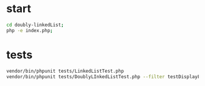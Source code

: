 # start
```bash
cd doubly-linkedList;
php -e index.php;
```

# tests
```bash
vendor/bin/phpunit tests/LinkedListTest.php
vendor/bin/phpunit tests/DoublyLInkedListTest.php --filter testDisplayForward
```